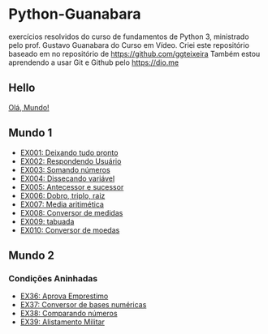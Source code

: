 # Python-Guanabara
exercícios resolvidos do curso de fundamentos de Python 3, ministrado pelo prof. Gustavo Guanabara do Curso em Vídeo.
Criei este repositório baseado em no repositório de https://github.com/ggteixeira
Também estou aprendendo a usar Git e Github pelo https://dio.me
## Hello
[Olá, Mundo!](hello.py)
## Mundo 1
- [EX001: Deixando tudo pronto](/Mundo_1/ex001_deixando_tudo_pronto.py)
- [EX002: Respondendo Usuário](/Mundo_1/ex002_respondendo_usuario.py)
- [EX003: Somando números](/Mundo_1/ex003_somando_numeros.py)
- [EX004: Dissecando variável](/Mundo_1/ex004_dissecando_variável.py)
- [EX005: Antecessor e sucessor](/Mundo_1/ex005_antecessor_sucessor.py)
- [EX006: Dobro, triplo, raiz](/Mundo_1/ex006_dobro_triplo_raiz.py)
- [EX007: Media aritimética](/Mundo_1/ex007_media.py)
- [EX008: Conversor de medidas](/Mundo_1/ex008_conversor_medidas.py)
- [EX009: tabuada](/Mundo_1/ex009_tabuada.py)
- [EX010: Conversor de moedas](/Mundo_1/ex010_conversor_de_moedas.py)
## Mundo 2
### Condições Aninhadas
- [EX36: Aprova Emprestimo](Mundo_2/Condicoes_aninhadas/ex036_aprova_emprestimo.py)
- [EX37: Conversor de bases numéricas](/Mundo_2/Condicoes_aninhadas/ex037_Conversor_bases_numericas.py)
- [EX38: Comparando números](/Mundo_2/ex038_comparando_numeros.py)
- [EX39: Alistamento Militar](/Mundo_2/Condicoes_aninhadas/ex39_alistamento.py)
